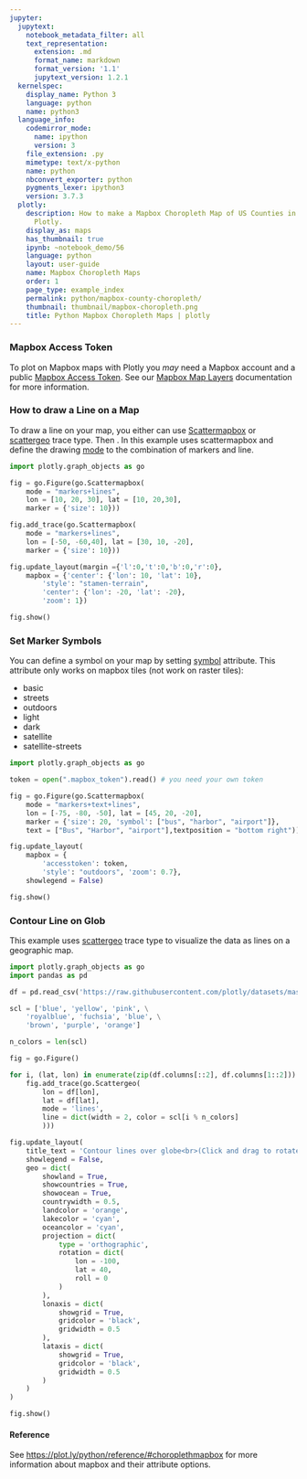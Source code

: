 ```yaml
---
jupyter:
  jupytext:
    notebook_metadata_filter: all
    text_representation:
      extension: .md
      format_name: markdown
      format_version: '1.1'
      jupytext_version: 1.2.1
  kernelspec:
    display_name: Python 3
    language: python
    name: python3
  language_info:
    codemirror_mode:
      name: ipython
      version: 3
    file_extension: .py
    mimetype: text/x-python
    name: python
    nbconvert_exporter: python
    pygments_lexer: ipython3
    version: 3.7.3
  plotly:
    description: How to make a Mapbox Choropleth Map of US Counties in Python with
      Plotly.
    display_as: maps
    has_thumbnail: true
    ipynb: ~notebook_demo/56
    language: python
    layout: user-guide
    name: Mapbox Choropleth Maps
    order: 1
    page_type: example_index
    permalink: python/mapbox-county-choropleth/
    thumbnail: thumbnail/mapbox-choropleth.png
    title: Python Mapbox Choropleth Maps | plotly
---
```



### Mapbox Access Token

To plot on Mapbox maps with Plotly you *may* need a Mapbox account and a public [Mapbox Access Token](https://www.mapbox.com/studio). See our [Mapbox Map Layers](/python/mapbox-layers/) documentation for more information.


### How to draw a Line on a Map 

To draw a line on your map, you either can use [Scattermapbox](https://plot.ly/python/reference/#scattermapbox) or [scattergeo](https://plot.ly/python/reference/#scattergeo) trace type. Then . In this example uses scattermapbox and define the drawing [mode](https://plot.ly/python/reference/#scattermapbox-mode) to the combination of markers and line. 

```python
import plotly.graph_objects as go

fig = go.Figure(go.Scattermapbox(
    mode = "markers+lines",
    lon = [10, 20, 30], lat = [10, 20,30], 
    marker = {'size': 10}))

fig.add_trace(go.Scattermapbox(
    mode = "markers+lines",      
    lon = [-50, -60,40], lat = [30, 10, -20], 
    marker = {'size': 10}))

fig.update_layout(margin ={'l':0,'t':0,'b':0,'r':0},
    mapbox = {'center': {'lon': 10, 'lat': 10},
        'style': "stamen-terrain", 
        'center': {'lon': -20, 'lat': -20}, 
        'zoom': 1})

fig.show()
```

### Set Marker Symbols 

You can define a symbol on your map by setting [symbol](https://plot.ly/python/reference/#scattermapbox-marker-symbol) attribute. This attribute only works on mapbox tiles (not work on raster tiles): 
- basic
- streets
- outdoors
- light
- dark
- satellite
- satellite-streets

```python
import plotly.graph_objects as go

token = open(".mapbox_token").read() # you need your own token

fig = go.Figure(go.Scattermapbox(
    mode = "markers+text+lines",
    lon = [-75, -80, -50], lat = [45, 20, -20], 
    marker = {'size': 20, 'symbol': ["bus", "harbor", "airport"]},
    text = ["Bus", "Harbor", "airport"],textposition = "bottom right"))

fig.update_layout(
    mapbox = {
        'accesstoken': token,
        'style': "outdoors", 'zoom': 0.7},
    showlegend = False)

fig.show()
```
### Contour Line on Glob
This example uses [scattergeo](https://plot.ly/javascript/reference/#scattergeo) trace type to visualize the data as lines on a geographic map.

```python
import plotly.graph_objects as go
import pandas as pd

df = pd.read_csv('https://raw.githubusercontent.com/plotly/datasets/master/globe_contours.csv')

scl = ['blue', 'yellow', 'pink', \
    'royalblue', 'fuchsia', 'blue', \
    'brown', 'purple', 'orange']

n_colors = len(scl)

fig = go.Figure()

for i, (lat, lon) in enumerate(zip(df.columns[::2], df.columns[1::2])):
    fig.add_trace(go.Scattergeo(
        lon = df[lon],
        lat = df[lat],
        mode = 'lines',
        line = dict(width = 2, color = scl[i % n_colors]
        )))

fig.update_layout(
    title_text = 'Contour lines over globe<br>(Click and drag to rotate)',
    showlegend = False,
    geo = dict(
        showland = True,
        showcountries = True,
        showocean = True,
        countrywidth = 0.5,
        landcolor = 'orange',
        lakecolor = 'cyan',
        oceancolor = 'cyan',
        projection = dict(
            type = 'orthographic',
            rotation = dict(
                lon = -100,
                lat = 40,
                roll = 0
            )
        ),
        lonaxis = dict(
            showgrid = True,
            gridcolor = 'black',
            gridwidth = 0.5
        ),
        lataxis = dict(
            showgrid = True,
            gridcolor = 'black',
            gridwidth = 0.5
        )
    )
)

fig.show()
```

#### Reference
See https://plot.ly/python/reference/#choroplethmapbox for more information about mapbox and their attribute options.
